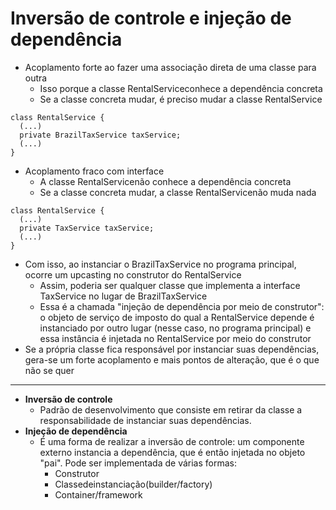 # Inversão de controle e injeção de dependência

- Acoplamento forte ao fazer uma associação direta de uma classe para outra
  - Isso porque a classe RentalServiceconhece a dependência concreta
  - Se a classe concreta mudar, é preciso mudar a classe RentalService

```
class RentalService {
  (...)
  private BrazilTaxService taxService;
  (...)
}
```

- Acoplamento fraco com interface
  - A classe RentalServicenão conhece a dependência concreta
  - Se a classe concreta mudar, a classe RentalServicenão muda nada

```
class RentalService {
  (...)
  private TaxService taxService;
  (...)
}
```

- Com isso, ao instanciar o BrazilTaxService no programa principal, ocorre um upcasting no construtor do RentalService
  - Assim, poderia ser qualquer classe que implementa a interface TaxService no lugar de BrazilTaxService
  - Essa é a chamada "injeção de dependência por meio de construtor": o objeto de serviço de imposto do qual a RentalService depende é instanciado por outro lugar (nesse caso, no programa principal) e essa instância é injetada no RentalService por meio do construtor
- Se a própria classe fica responsável por instanciar suas dependências, gera-se um forte acoplamento e mais pontos de alteração, que é o que não se quer

---

- **Inversão de controle**
  - Padrão de desenvolvimento que consiste em retirar da classe a responsabilidade de instanciar suas dependências.
- **Injeção de dependência**
  - É uma forma de realizar a inversão de controle: um componente externo instancia a dependência, que é então injetada no objeto "pai". Pode ser implementada de várias formas:
    - Construtor
    - Classedeinstanciação(builder/factory)
    - Container/framework
